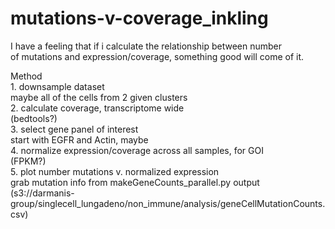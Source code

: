 # mutations-v-coverage_inkling
I have a feeling that if i calculate the relationship between number			
of mutations and expression/coverage, something good will come of it. 			
		
Method					
	1. downsample dataset				
			maybe all of the cells from 2 given clusters				
	2. calculate coverage, transcriptome wide 					
			(bedtools?)					
	3. select gene panel of interest				
			start with EGFR and Actin, maybe					
	4. normalize expression/coverage across all samples, for GOI					
			(FPKM?)						
	5.  plot number mutations v. normalized expression					
			grab mutation info from makeGeneCounts_parallel.py output 					
			(s3://darmanis-group/singlecell_lungadeno/non_immune/analysis/geneCellMutationCounts.csv)				

			
